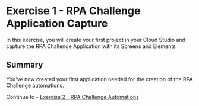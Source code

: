 # Exercise 1 - RPA Challenge Application Capture

In this exercise, you will create your first project in your Cloud Studio and capture the RPA Challenge Application with its Screens and Elements

## Summary

You've now created your first application needed for the creation of the RPA Challenge automations.

Continue to - [Exercise 2 - RPA Challenge Automations](../exercice2/README.md)
